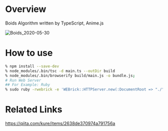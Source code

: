# Overview
Boids Algorithm written by TypeScript, Anime.js

![Boids_2020-05-30](https://user-images.githubusercontent.com/1259315/83332138-76e97800-a2d4-11ea-99d3-e1ddee8a13a1.gif)

# How to use

```sh
% npm install --save-dev
% node_modules/.bin/tsc -d main.ts --outDir build
% node_modules/.bin/browserify build/main.js -o bundle.js;
# Run Web Server
## For Example: Ruby
% sudo ruby -rwebrick -e 'WEBrick::HTTPServer.new(:DocumentRoot => "./", :Port => 80).start'
```

# Related Links
https://qiita.com/kure/items/2638de370974a791756a
